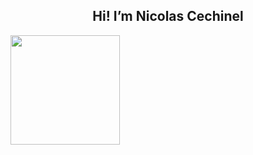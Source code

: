   
<h2 align=center>Hi! I’m Nicolas Cechinel </h2>
  
<div>
  <a href="https://github.com/nicolascechinel">
  <img height="175em" src="https://github-readme-stats.vercel.app/api?username=nicolascechinel&show_icons=true&theme=tokyonight&include_all_commits=true&count_private=true&role=ORGANIZATION_MEMBER,COLLABORATOR"/>
</div>

